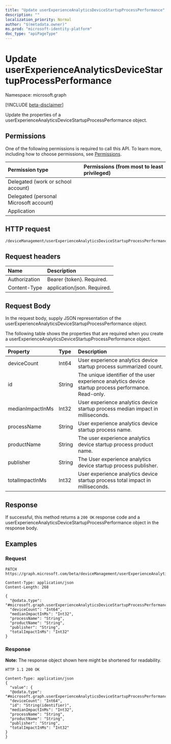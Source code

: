 ```yaml
---
title: "Update userExperienceAnalyticsDeviceStartupProcessPerformance"
description: ""
localization_priority: Normal
author: "$(metadata.owner)"
ms.prod: "microsoft-identity-platform"
doc_type: "apiPageType"
---
```


# Update userExperienceAnalyticsDeviceStartupProcessPerformance

Namespace: microsoft.graph

[!INCLUDE [beta-disclaimer](../../includes/beta-disclaimer.md)]

Update the properties of a userExperienceAnalyticsDeviceStartupProcessPerformance object.

## Permissions

One of the following permissions is required to call this API. To learn more, including how to choose permissions, see [Permissions](/graph/permissions-reference).

| Permission type                        | Permissions (from most to least privileged) |
| :------------------------------------- | :------------------------------------------ |
| Delegated (work or school account)     |                                             |
| Delegated (personal Microsoft account) |                                             |
| Application                            |                                             |

## HTTP request

<!-- {
  "blockType": "ignored"
}
-->

```http
/deviceManagement/userExperienceAnalyticsDeviceStartupProcessPerformance/{id}

```

## Request headers

| Name          | Description                 |
| :------------ | :-------------------------- |
| Authorization | Bearer {token}. Required.   |
| Content-Type  | application/json. Required. |

## Request Body

In the request body, supply JSON representation of the userExperienceAnalyticsDeviceStartupProcessPerformance object.

<!-- Actions and Functions -->

<!-- CRUD Methods -->

The following table shows the properties that are required when you create a userExperienceAnalyticsDeviceStartupProcessPerformance object.

| Property         | Type   | Description                                                                                           |
| :--------------- | :----- | :---------------------------------------------------------------------------------------------------- |
| deviceCount      | Int64  | User experience analytics device startup process summarized count.                                    |
| id               | String | The unique identifier of the user experience analytics device startup process performance. Read-only. |
| medianImpactInMs | Int32  | User experience analytics device startup process median impact in milliseconds.                       |
| processName      | String | User experience analytics device startup process name.                                                |
| productName      | String | The user experience analytics device startup process product name.                                    |
| publisher        | String | The User experience analytics device startup process publisher.                                       |
| totalImpactInMs  | Int32  | User experience analytics device startup process total impact in milliseconds.                        |

## Response

If successful, this method returns a `200 OK` response code and a userExperienceAnalyticsDeviceStartupProcessPerformance object in the response body.

## Examples

### Request

<!-- {
  "blockType": "request",
  "name": "update_userexperienceanalyticsdevicestartupprocessperformance"
}
-->

```http
PATCH https://graph.microsoft.com/beta/deviceManagement/userExperienceAnalyticsDeviceStartupProcessPerformance/{id}

Content-Type: application/json
Content-Length: 268

{
  "@odata.type": "#microsoft.graph.userExperienceAnalyticsDeviceStartupProcessPerformance",
  "deviceCount": "Int64",
  "medianImpactInMs": "Int32",
  "processName": "String",
  "productName": "String",
  "publisher": "String",
  "totalImpactInMs": "Int32"
}

```

### Response

**Note:** The response object shown here might be shortened for readability.

<!-- {
  "blockType": "response",
  "truncated": true,
  "@odata.type": "microsoft.management.services.api.userExperienceAnalyticsDeviceStartupProcessPerformance"
}
-->

```http
HTTP 1.1 200 OK

Content-Type: application/json
{
  "value": {
  "@odata.type": "#microsoft.graph.userExperienceAnalyticsDeviceStartupProcessPerformance",
  "deviceCount": "Int64",
  "id": "String(identifier)",
  "medianImpactInMs": "Int32",
  "processName": "String",
  "productName": "String",
  "publisher": "String",
  "totalImpactInMs": "Int32"
}
}

```
